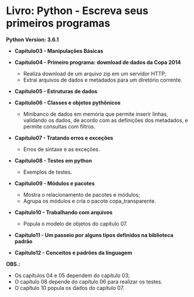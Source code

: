 # Livro: Python - Escreva seus primeiros programas


**Python Version: 3.6.1**

* **Capítulo03 - Manipulações Básicas**

* **Capítulo04 - Primeiro programa: download de dados da Copa 2014**
   * Realiza download de um arquivo zip em um servidor HTTP;
   * Extrai arquivos de dados e metadados para um diretório corrente.

* **Capítulo05 - Estruturas de dados**

* **Capítulo06 - Classes e objetos pythônicos**
   * Minibanco de dados em memória que permite inserir linhas, validando os dados, de acordo com as definições dos metadados, e permite consultas com filtros.

* **Capítulo07 - Tratando erros e exceções**
   * Erros de sintaxe e as exceções.
	
* **Capítulo08 - Testes em python**
   * Exemplos de testes.

* **Capítulo09 - Módulos e pacotes**
   * Mostra o relacionamento de pacotes e módulos;
   * Agrupa os módulos e cria o pacote copa_transparente.

* **Capítulo10 - Trabalhando com arquivos**
   * Popula o modelo de objetos do capítulo 07.

* **Capítulo11 - Um passeio por alguns tipos definidos na biblioteca padrão**

* **Capítulo12 - Conceitos e padrões da linguagem**

**OBS.:**
   * Os capítulos 04 e 05 dependem do capítulo 03;
   * O capítulo 08 depende do capítulo 06 para realizar os testes.
   * O capítulo 10 popula os dados do capítulo 07.
